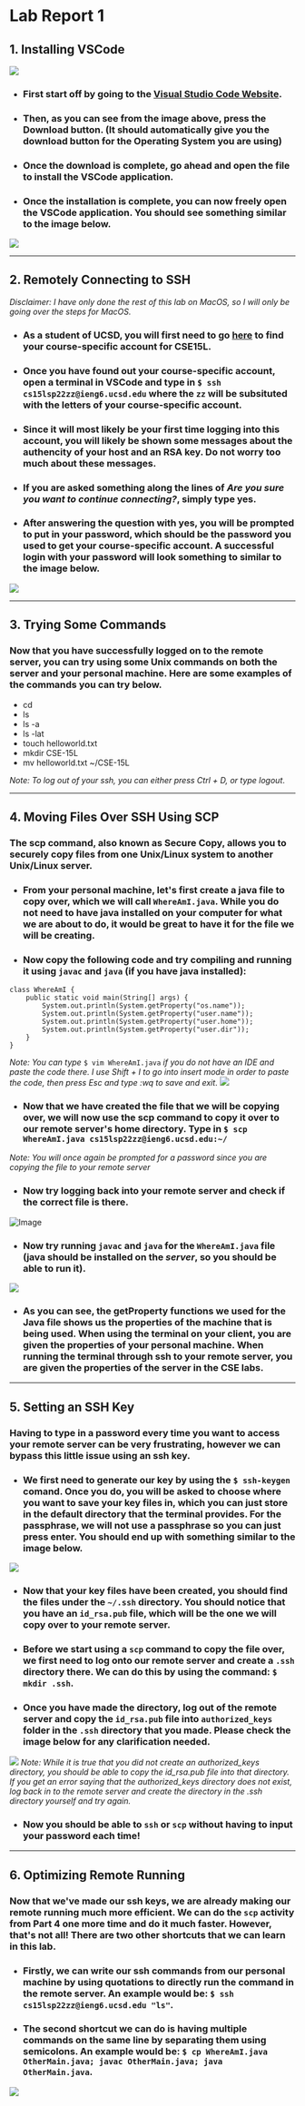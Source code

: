 # Lab Report 1

## 1. Installing VSCode
![](Screenshots/InstallVSC.png)
* ### First start off by going to the [Visual Studio Code Website](https://code.visualstudio.com/).
* ### Then, as you can see from the image above, press the Download button. (It should automatically give you the download button for the Operating System you are using)
* ### Once the download is complete, go ahead and open the file to install the VSCode application.
* ### Once the installation is complete, you can now freely open the VSCode application. You should see something similar to the image below.
![](Screenshots/Installed-VSCode.png)

---
## 2. Remotely Connecting to SSH
*Disclaimer: I have only done the rest of this lab on MacOS, so I will only be going over the steps for MacOS.*

* ### As a student of UCSD, you will first need to go [here](https://sdacs.ucsd.edu/~icc/index.php) to find your course-specific account for CSE15L. 
* ### Once you have found out your course-specific account, open a terminal in VSCode and type in ```$ ssh cs15lsp22zz@ieng6.ucsd.edu``` where the ```zz``` will be subsituted with the letters of your course-specific account.
* ### Since it will most likely be your first time logging into this account, you will likely be shown some messages about the authencity of your host and an RSA key. Do not worry too much about these messages.
* ### If you are asked something along the lines of *Are you sure you want to continue connecting?*, simply type **yes**.
* ### After answering the question with yes, you will be prompted to put in your password, which should be the password you used to get your course-specific account. A successful login with your password will look something to similar to the image below.
![](Screenshots/ssh-connection.png)

---
## 3. Trying Some Commands
### Now that you have successfully logged on to the remote server, you can try using some Unix commands on both the server and your personal machine. Here are some examples of the commands you can try below.
* cd
* ls
* ls -a
* ls -lat
* touch helloworld.txt
* mkdir CSE-15L
* mv helloworld.txt ~/CSE-15L

*Note: To log out of your ssh, you can either press Ctrl + D, or type logout*.

---
## 4. Moving Files Over SSH Using SCP
### The scp command, also known as Secure Copy, allows you to securely copy files from one Unix/Linux **system** to another Unix/Linux **server**.
* ### From your personal machine, let's first create a java file to copy over, which we will call ```WhereAmI.java```. While you do not need to have java installed on your computer for what we are about to do, it would be great to have it for the file we will be creating.
* ### Now copy the following code and try compiling and running it using ```javac``` and ```java``` (if you have java installed):

```
class WhereAmI {
    public static void main(String[] args) {
        System.out.println(System.getProperty("os.name"));
        System.out.println(System.getProperty("user.name"));
        System.out.println(System.getProperty("user.home"));
        System.out.println(System.getProperty("user.dir"));
    }
}
```
*Note: You can type* ```$ vim WhereAmI.java``` *if you do not have an IDE and paste the code there. I use Shift + I to go into insert mode in order to paste the code, then press Esc and type :wq to save and exit*.
![](Screenshots/create-code-file.png)
* ### Now that we have created the file that we will be copying over, we will now use the scp command to copy it over to our remote server's home directory. Type in ```$ scp WhereAmI.java cs15lsp22zz@ieng6.ucsd.edu:~/```
*Note: You will once again be prompted for a password since you are copying the file to your remote server*
* ### Now try logging back into your remote server and check if the correct file is there.
![Image](Screenshots/check-copy.png)
* ### Now try running ```javac``` and ```java``` for the ```WhereAmI.java``` file (java should be installed on the *server*, so you should be able to run it).
![](Screenshots/runGetProp.png)
* ### As you can see, the getProperty functions we used for the Java file shows us the properties of the machine that is being used. When using the terminal on your client, you are given the properties of your personal machine. When running the terminal through ssh to your remote server, you are given the properties of the server in the CSE labs.

---
## 5. Setting an SSH Key 
### Having to type in a password every time you want to access your remote server can be very frustrating, however we can bypass this little issue using an ssh key.
* ### We first need to generate our key by using the ```$ ssh-keygen``` comand. Once you do, you will be asked to choose where you want to save your key files in, which you can just store in the default directory that the terminal provides. For the passphrase, we will not use a passphrase so you can just press enter. You should end up with something similar to the image below.
![](Screenshots/ssh-keygen.png)
* ### Now that your key files have been created, you should find the files under the ```~/.ssh``` directory. You should notice that you have an ```id_rsa.pub``` file, which will be the one we will copy over to your remote server.
* ### Before we start using a ```scp``` command to copy the file over, we first need to log onto our remote server and create a ```.ssh``` directory there. We can do this by using the command: ```$ mkdir .ssh```.
* ### Once you have made the directory, log out of the remote server and copy the ```id_rsa.pub``` file into ```authorized_keys``` folder in the ```.ssh``` directory that you made. Please check the image below for any clarification needed.
![](Screenshots/copy-id_rsa.png)
*Note: While it is true that you did not create an authorized_keys directory, you should be able to copy the id_rsa.pub file into that directory. If you get an error saying that the authorized_keys directory does not exist, log back in to the remote server and create the directory in the .ssh directory yourself and try again.*
* ### Now you should be able to ```ssh``` or ```scp``` without having to input your password each time!

---
## 6. Optimizing Remote Running
### Now that we've made our ssh keys, we are already making our remote running much more efficient. We can do the ```scp``` activity from Part 4 one more time and do it much faster. However, that's not all! There are two other shortcuts that we can learn in this lab.
* ### Firstly, we can write our ssh commands from our personal machine by using quotations to directly run the command in the remote server. An example would be: ```$ ssh cs15lsp22zz@ieng6.ucsd.edu "ls"```.
* ### The second shortcut we can do is having multiple commands on the same line by separating them using semicolons. An example would be: ```$ cp WhereAmI.java OtherMain.java; javac OtherMain.java; java OtherMain.java```.
![](Screenshots/optimized-ssh.png)